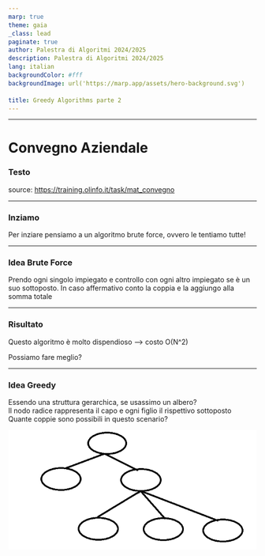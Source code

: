 ```yaml
---
marp: true
theme: gaia
_class: lead
paginate: true
author: Palestra di Algoritmi 2024/2025
description: Palestra di Algoritmi 2024/2025
lang: italian
backgroundColor: #fff
backgroundImage: url('https://marp.app/assets/hero-background.svg')

title: Greedy Algorithms parte 2
---
```


---

# Convegno Aziendale

### Testo

source: https://training.olinfo.it/task/mat_convegno

---

### Inziamo

Per inziare pensiamo a un algoritmo brute force, ovvero le tentiamo tutte!

---

### Idea Brute Force

Prendo ogni singolo impiegato e controllo con ogni altro impiegato se è un suo sottoposto. In caso affermativo conto la coppia e la aggiungo alla somma totale

---

### Risultato

Questo algoritmo è molto dispendioso --> costo O(N^2)

Possiamo fare meglio?

---

### Idea Greedy

Essendo una struttura gerarchica, se usassimo un albero?<br>
Il nodo radice rappresenta il capo e ogni figlio il rispettivo sottoposto<br>
Quante coppie sono possibili in questo scenario?

![albg](3.greedy/images/tree.png)
